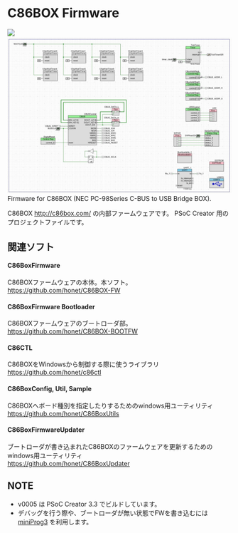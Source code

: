# C86BOX Firmware
<img src="http://c86box.com/images/c86box_wpc2.jpg" width=800>
<img src="https://github.com/honet/C86BOX-FW/raw/master/doc/topdesign.jpg" width=800>
Firmware for C86BOX (NEC PC-98Series C-BUS to USB Bridge BOX).   

C86BOX http://c86box.com/ の内部ファームウェアです。
PSoC Creator 用のプロジェクトファイルです。


## 関連ソフト
#### C86BoxFirmware
C86BOXファームウェアの本体。本ソフト。  
https://github.com/honet/C86BOX-FW

#### C86BoxFirmware Bootloader 
C86BOXファームウェアのブートローダ部。  
https://github.com/honet/C86BOX-BOOTFW

#### C86CTL
C86BOXをWindowsから制御する際に使うライブラリ  
https://github.com/honet/c86ctl

#### C86BoxConfig, Util, Sample
C86BOXへボード種別を指定したりするためのwindows用ユーティリティ  
https://github.com/honet/C86BoxUtils

#### C86BoxFirmwareUpdater
ブートローダが書き込まれたC86BOXのファームウェアを更新するためのwindows用ユーティリティ  
https://github.com/honet/C86BoxUpdater




## NOTE
- v0005 は PSoC Creator 3.3 でビルドしています。
- デバッグを行う際や、ブートローダが無い状態でFWを書き込むには
[miniProg3](https://japan.cypress.com/documentation/development-kitsboards/cy8ckit-002-psoc-miniprog3-program-and-debug-kit
)
を利用します。
